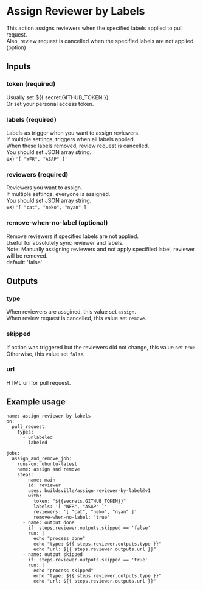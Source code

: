 # Assign Reviewer by Labels

This action assigns reviewers when the specified labels applied to pull request.  
Also, review request is cancelled when the specified labels are not applied. (option)

## Inputs

### token (required)

Usually set ${{ secret.GITHUB_TOKEN }}.  
Or set your personal access token.

### labels (required)

Labels as trigger when you want to assign reviewers.  
If multiple settings, triggers when all labels applied.  
When these labels removed, review request is cancelled.  
You should set JSON array string.  
ex) `'[ "WFR", "ASAP" ]'`

### reviewers (required)

Reviewers you want to assign.  
If multiple settings, everyone is assigned.  
You should set JSON array string.  
ex) `'[ "cat", "neko", "nyan" ]'`

### remove-when-no-label (optional)

Remove reviewers if specified labels are not applied.  
Useful for absolutely sync reviewer and labels.  
Note: Manually assigning reviewers and not apply specifiled label, reviewer will be removed.  
default: 'false'

## Outputs

### type

When reviewers are assgined, this value set `assign`.  
When review request is cancelled, this value set `remove`.

### skipped

If action was triggered but the reviewers did not change, this value set `true`.  
Otherwise, this value set `false`.

### url

HTML url for pull request.

## Example usage

```
name: assign reviewer by labels
on:
  pull_request:
    types:
      - unlabeled
      - labeled

jobs:
  assign_and_remove_job:
    runs-on: ubuntu-latest
    name: assign and remove
    steps:
      - name: main
        id: reviewer
        uses: buildsville/assign-reviewer-by-label@v1
        with:
          token: "${{secrets.GITHUB_TOKEN}}"
          labels: '[ "WFR", "ASAP" ]'
          reviewers: '[ "cat", "neko", "nyan" ]'
          remove-when-no-label: 'true'
      - name: output done
        if: steps.reviewer.outputs.skipped == 'false'
        run: |
          echo "process done"
          echo "type: ${{ steps.reviewer.outputs.type }}"
          echo "url: ${{ steps.reviewer.outputs.url }}"
      - name: output skipped
        if: steps.reviewer.outputs.skipped == 'true'
        run: |
          echo "process skipped"
          echo "type: ${{ steps.reviewer.outputs.type }}"
          echo "url: ${{ steps.reviewer.outputs.url }}"
```
